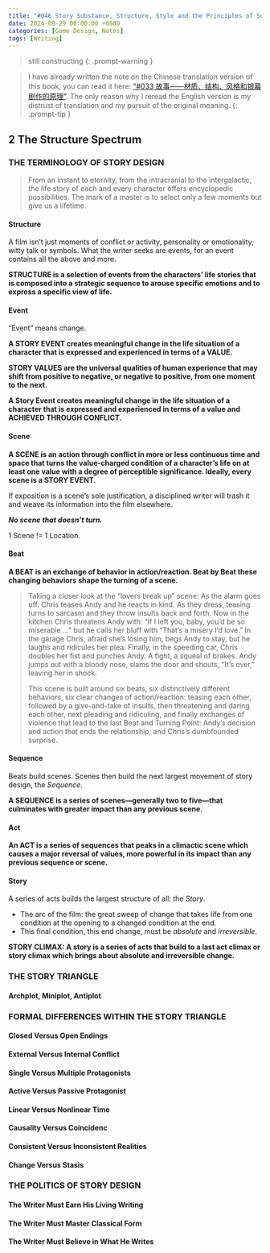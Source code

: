 ```yaml
---
title: "#046 Story Substance, Structure, Style and the Principles of Screenwriting - Part 2 The Elements of Story"
date: 2024-09-29 00:00:00 +0800
categories: [Game Design, Notes]
tags: [Writing]
---
```


> still constructing
{: .prompt-warning }

> I have already written the note on the Chinese translation version of this book, you can read it here: [“#033 故事——材质、结构、风格和银幕剧作的原理”](https://hellinus.com/posts/033-%E6%95%85%E4%BA%8B-%E6%9D%90%E8%B4%A8-%E7%BB%93%E6%9E%84-%E9%A3%8E%E6%A0%BC%E5%92%8C%E9%93%B6%E5%B9%95%E5%89%A7%E4%BD%9C%E7%9A%84%E5%8E%9F%E7%90%86/). The only reason why I reread the English version is my distrust of translation and my pursuit of the original meaning.
{: .prompt-tip }

## 2 The Structure Spectrum
### THE TERMINOLOGY OF STORY DESIGN
> From an instant to eternity, from the intracranial to the intergalactic, the life story of each and every character offers encyclopedic possibilities. The mark of a master is to select only a few moments but give us a lifetime.

#### Structure
A film isn’t just moments of conflict or activity, personality or emotionality, witty talk or symbols. What the writer seeks are events, for an event contains all the above and more.

**STRUCTURE is a selection of events from the characters’ life stories that is composed into a strategic sequence to arouse specific emotions and to express a specific view of life.**

#### Event
“Event” means change.

**A STORY EVENT creates meaningful change in the life situation of a character that is expressed and experienced in terms of a VALUE.**

**STORY VALUES are the universal qualities of human experience that may shift from positive to negative, or negative to positive, from one moment to the next.**

**A Story Event creates meaningful change in the life situation of a character that is expressed and experienced in terms of a value and ACHIEVED THROUGH CONFLICT.**

#### Scene
**A SCENE is an action through conflict in more or less continuous time and space that turns the value-charged condition of a character’s life on at least one value with a degree of perceptible significance. Ideally, every scene is a STORY EVENT.**

If exposition is a scene’s sole justification, a disciplined writer will trash it and weave its information into the film elsewhere.

***No scene that doesn’t turn.***

1 Scene != 1 Location.

#### Beat
**A BEAT is an exchange of behavior in action/reaction. Beat by Beat these changing behaviors shape the turning of a scene.**

> Taking a closer look at the “lovers break up” scene: As the alarm goes off. Chris teases Andy and he reacts in kind. As they dress, teasing turns to sarcasm and they throw insults back and forth. Now in the kitchen Chris threatens Andy with: “If I left you, baby, you’d be so miserable …” but he calls her bluff with “That’s a misery I’d love.” In the garage Chris, afraid she’s losing him, begs Andy to stay, but he laughs and ridicules her plea. Finally, in the speeding car, Chris doubles her fist and punches Andy. A fight, a squeal of brakes. Andy jumps out with a bloody nose, slams the door and shouts, “It’s over,” leaving her in shock.
>
> This scene is built around six beats, six distinctively different behaviors, six clear changes of action/reaction: teasing each other, followed by a give-and-take of insults, then threatening and daring each other, next pleading and ridiculing, and finally exchanges of violence that lead to the last Beat and Turning Point: Andy’s decision and action that ends the relationship, and Chris’s dumbfounded surprise.

#### Sequence
Beats build scenes. Scenes then build the next largest movement of story design, the *Sequence*.

**A SEQUENCE is a series of scenes—generally two to five—that culminates with greater impact than any previous scene.**

#### Act
**An ACT is a series of sequences that peaks in a climactic scene which causes a major reversal of values, more powerful in its impact than any previous sequence or scene.**

#### Story
A series of acts builds the largest structure of all: the *Story*.

- The arc of the film: the great sweep of change that takes life from one condition at the opening to a changed condition at the end.
- This final condition, this end change, must be *absolute* and *irreversible*.

**STORY CLIMAX: A story is a series of acts that build to a last act climax or story climax which brings about absolute and irreversible change.**

### THE STORY TRIANGLE






#### Archplot, Miniplot, Antiplot

### FORMAL DIFFERENCES WITHIN THE STORY TRIANGLE
#### Closed Versus Open Endings
#### External Versus Internal Conflict
#### Single Versus Multiple Protagonists
#### Active Versus Passive Protagonist
#### Linear Versus Nonlinear Time
#### Causality Versus Coincidenc
#### Consistent Versus Inconsistent Realities
#### Change Versus Stasis

### THE POLITICS OF STORY DESIGN
#### The Writer Must Earn His Living Writing
#### The Writer Must Master Classical Form
#### The Writer Must Believe in What He Writes
